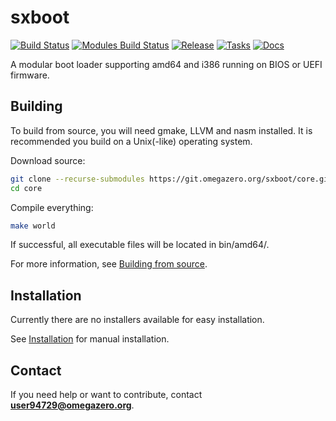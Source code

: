# sxboot

[![Build Status](https://drone.omegazero.org/api/badges/sxboot/core/status.svg)](https://drone.omegazero.org/sxboot/core)
[![Modules Build Status](https://api.omegazero.org/v1/git/dronebadge/?author=sxboot&repository=modules&name=build%20modules)](https://drone.omegazero.org/sxboot/modules)
[![Release](https://api.omegazero.org/v1/git/getrepobadge?author=sxboot&repository=core&metric=release&color=09b&width=100)](https://git.omegazero.org/sxboot/core/releases)
[![Tasks](https://api.omegazero.org/v1/kanboard/badge?projectId=1)](https://board.omegazero.org/?controller=BoardViewController&action=readonly&token=2932f13dc20a64c9b0b80ac40cbe8cb1f4d704d217bc93048daee8bc7536)
[![Docs](https://api.omegazero.org/v1/git/docsbadge/?author=sxboot&repository=core)](https://docs.omegazero.org/docs/sxboot/)

A modular boot loader supporting amd64 and i386 running on BIOS or UEFI firmware.


## Building

To build from source, you will need gmake, LLVM and nasm installed. It is recommended you build on a Unix(-like) operating system.

Download source:
```bash
git clone --recurse-submodules https://git.omegazero.org/sxboot/core.git
cd core
```
Compile everything:
```bash
make world
```
If successful, all executable files will be located in bin/amd64/.

For more information, see [Building from source](https://docs.omegazero.org/docs/sxboot/?p=build).


## Installation

Currently there are no installers available for easy installation.

See [Installation](https://docs.omegazero.org/docs/sxboot/?p=install) for manual installation.


## Contact

If you need help or want to contribute, contact **user94729@omegazero.org**.

